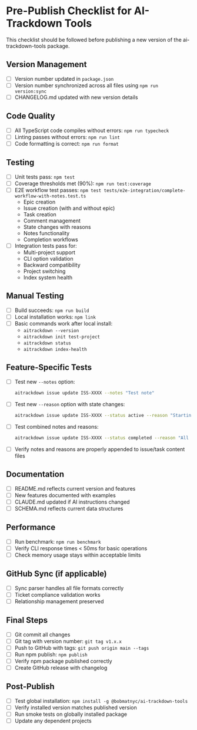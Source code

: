 # Pre-Publish Checklist for AI-Trackdown Tools

This checklist should be followed before publishing a new version of the ai-trackdown-tools package.

## Version Management
- [ ] Version number updated in `package.json`
- [ ] Version number synchronized across all files using `npm run version:sync`
- [ ] CHANGELOG.md updated with new version details

## Code Quality
- [ ] All TypeScript code compiles without errors: `npm run typecheck`
- [ ] Linting passes without errors: `npm run lint`
- [ ] Code formatting is correct: `npm run format`

## Testing
- [ ] Unit tests pass: `npm test`
- [ ] Coverage thresholds met (90%): `npm run test:coverage`
- [ ] E2E workflow test passes: `npm test tests/e2e-integration/complete-workflow-with-notes.test.ts`
  - Epic creation
  - Issue creation (with and without epic)
  - Task creation
  - Comment management
  - State changes with reasons
  - Notes functionality
  - Completion workflows
- [ ] Integration tests pass for:
  - Multi-project support
  - CLI option validation
  - Backward compatibility
  - Project switching
  - Index system health

## Manual Testing
- [ ] Build succeeds: `npm run build`
- [ ] Local installation works: `npm link`
- [ ] Basic commands work after local install:
  - `aitrackdown --version`
  - `aitrackdown init test-project`
  - `aitrackdown status`
  - `aitrackdown index-health`

## Feature-Specific Tests
- [ ] Test new `--notes` option:
  ```bash
  aitrackdown issue update ISS-XXXX --notes "Test note"
  ```
- [ ] Test new `--reason` option with state changes:
  ```bash
  aitrackdown issue update ISS-XXXX --status active --reason "Starting development"
  ```
- [ ] Test combined notes and reasons:
  ```bash
  aitrackdown issue update ISS-XXXX --status completed --reason "All tests pass" --notes "Performance optimized"
  ```
- [ ] Verify notes and reasons are properly appended to issue/task content files

## Documentation
- [ ] README.md reflects current version and features
- [ ] New features documented with examples
- [ ] CLAUDE.md updated if AI instructions changed
- [ ] SCHEMA.md reflects current data structures

## Performance
- [ ] Run benchmark: `npm run benchmark`
- [ ] Verify CLI response times < 50ms for basic operations
- [ ] Check memory usage stays within acceptable limits

## GitHub Sync (if applicable)
- [ ] Sync parser handles all file formats correctly
- [ ] Ticket compliance validation works
- [ ] Relationship management preserved

## Final Steps
- [ ] Git commit all changes
- [ ] Git tag with version number: `git tag v1.x.x`
- [ ] Push to GitHub with tags: `git push origin main --tags`
- [ ] Run npm publish: `npm publish`
- [ ] Verify npm package published correctly
- [ ] Create GitHub release with changelog

## Post-Publish
- [ ] Test global installation: `npm install -g @bobmatnyc/ai-trackdown-tools`
- [ ] Verify installed version matches published version
- [ ] Run smoke tests on globally installed package
- [ ] Update any dependent projects